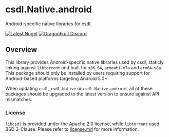 # csdl.Native.android
Android-specific native libraries for csdl.

[![Latest Nuget](https://img.shields.io/nuget/v/csdl.Native?label=csdl.Native&logo=nuget)](https://nuget.org/packages/csdl.Native)
[![DragonFruit Discord](https://img.shields.io/discord/482528405292843018?label=Discord&style=popout)](https://discord.gg/VA26u5Z)

## Overview
This library provides Android-specific native libraries used by csdl, staticly linking against `libtorrent` and built for `x86_64`, `armeabi-v7a` and `arm64-v8a`. This package should only be installed by users requiring support for Android-based platforms targeting Android 5.0+.

When updating `csdl`, `csdl.Native` or `csdl.Native.android`, all of these packages should be upgraded to the latest version to ensure against API mismatches.

### License
`libcsdl` is provided under the Apache 2.0 license, while `libtorrent` used BSD 3-Clause. Please refer to [license.md](license.md) for more information.
